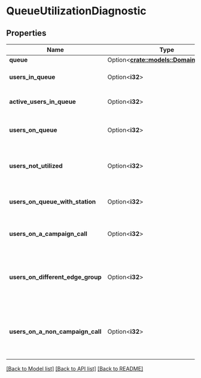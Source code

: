 # QueueUtilizationDiagnostic

## Properties

Name | Type | Description | Notes
------------ | ------------- | ------------- | -------------
**queue** | Option<[**crate::models::DomainEntityRef**](DomainEntityRef.md)> |  | [optional]
**users_in_queue** | Option<**i32**> | The number of users joined to the queue | [optional][readonly]
**active_users_in_queue** | Option<**i32**> | The number of users active on the queue | [optional][readonly]
**users_on_queue** | Option<**i32**> | The number of users with a status of on-queue | [optional][readonly]
**users_not_utilized** | Option<**i32**> | The number of users in the queue currently not engaged | [optional][readonly]
**users_on_queue_with_station** | Option<**i32**> | The number of users in the queue with a station | [optional][readonly]
**users_on_a_campaign_call** | Option<**i32**> | The number of users currently engaged in a campaign call | [optional][readonly]
**users_on_different_edge_group** | Option<**i32**> | The number of users whose station is homed to an edge different from the campaign | [optional][readonly]
**users_on_a_non_campaign_call** | Option<**i32**> | The number of users currently engaged in a communication that is not part of the campaign | [optional][readonly]

[[Back to Model list]](../README.md#documentation-for-models) [[Back to API list]](../README.md#documentation-for-api-endpoints) [[Back to README]](../README.md)


